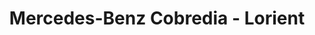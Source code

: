 ---
title: "Mercedes-Benz Cobredia - Lorient"
url: /caudan/mercedes-benz-cobredia-lorient/
shop: voiture
---